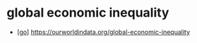 # global economic inequality

- [[go]] https://ourworldindata.org/global-economic-inequality


[//begin]: # "Autogenerated link references for markdown compatibility"
[go]: go "Go"
[//end]: # "Autogenerated link references"